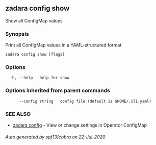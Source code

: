 ## zadara config show

Show all ConfigMap values

### Synopsis

Print all ConfigMap values in a YAML-structured format

```
zadara config show [flags]
```

### Options

```
  -h, --help   help for show
```

### Options inherited from parent commands

```
      --config string   config file (default is $HOME/.cli.yaml)
```

### SEE ALSO

* [zadara config](zadara_config.md)	 - View or change settings in Operator ConfigMap

###### Auto generated by spf13/cobra on 22-Jul-2020

